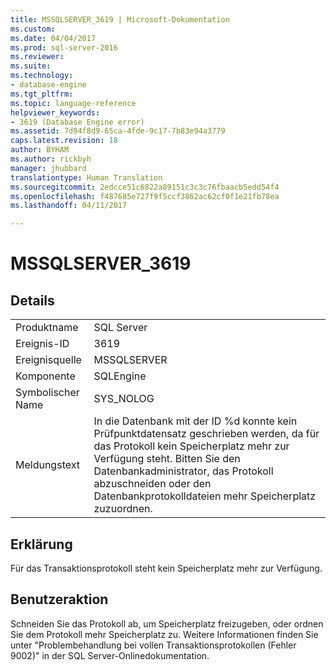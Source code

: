 ```yaml
---
title: MSSQLSERVER_3619 | Microsoft-Dokumentation
ms.custom: 
ms.date: 04/04/2017
ms.prod: sql-server-2016
ms.reviewer: 
ms.suite: 
ms.technology:
- database-engine
ms.tgt_pltfrm: 
ms.topic: language-reference
helpviewer_keywords:
- 3619 (Database Engine error)
ms.assetid: 7d94f8d9-65ca-4fde-9c17-7b83e94a3779
caps.latest.revision: 18
author: BYHAM
ms.author: rickbyh
manager: jhubbard
translationtype: Human Translation
ms.sourcegitcommit: 2edcce51c6822a89151c3c3c76fbaacb5edd54f4
ms.openlocfilehash: f487685e727f9f5ccf3862ac62cf0f1e21fb78ea
ms.lasthandoff: 04/11/2017

---
```

# <a name="mssqlserver3619"></a>MSSQLSERVER_3619
  
## <a name="details"></a>Details  
  
|||  
|-|-|  
|Produktname|SQL Server|  
|Ereignis-ID|3619|  
|Ereignisquelle|MSSQLSERVER|  
|Komponente|SQLEngine|  
|Symbolischer Name|SYS_NOLOG|  
|Meldungstext|In die Datenbank mit der ID %d konnte kein Prüfpunktdatensatz geschrieben werden, da für das Protokoll kein Speicherplatz mehr zur Verfügung steht. Bitten Sie den Datenbankadministrator, das Protokoll abzuschneiden oder den Datenbankprotokolldateien mehr Speicherplatz zuzuordnen.|  
  
## <a name="explanation"></a>Erklärung  
Für das Transaktionsprotokoll steht kein Speicherplatz mehr zur Verfügung.  
  
## <a name="user-action"></a>Benutzeraktion  
Schneiden Sie das Protokoll ab, um Speicherplatz freizugeben, oder ordnen Sie dem Protokoll mehr Speicherplatz zu. Weitere Informationen finden Sie unter "Problembehandlung bei vollen Transaktionsprotokollen (Fehler 9002)" in der SQL Server-Onlinedokumentation.  
  

